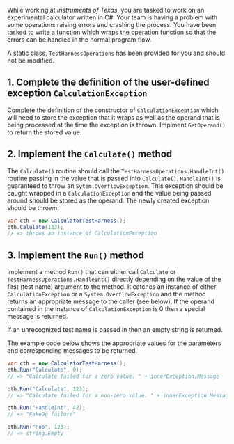 While working at _Instruments of Texas_, you are tasked to work on an experimental calculator written in C#. Your team is having a problem with some operations raising errors and crashing the process. You have been tasked to write a function which wraps the operation function so that the errors can be handled in the normal program flow.

A static class, `TestHarnessOperations` has been provided for you and should not be
modified.

## 1. Complete the definition of the user-defined exception `CalculationException`

Complete the definition of the constructor of `CalculationException` which will need to store the exception
that it wraps as well as the operand that is being processed at the
time the exception is thrown. Implment `GetOperand()` to return the stored value.

## 2. Implement the `Calculate()` method

The `Calculate()` routine should call the `TestHarnessOperations.HandleInt()` routine
passing in the value that is passed into `Calculate()`. `HandleInt()` is
guaranteed to throw an `Sytem.OverflowException`. This exception
should be caught wrapped in a `CalculationException` and the value being
passed around should be stored as the operand. The newly
created exception should be thrown.

```csharp
var cth = new CalculatorTestHarness();
cth.Calulate(123);
// => throws an instance of CalculationException
```

## 3. Implement the `Run()` method

Implement a method `Run()` that can either call
`Calculate` or `TestHarnessOperations.HandleInt()` directly depending on the value
of the first (test name) argument to the method. It catches an instance of either
`CalculationException` or a `System.OverflowException` and the method
returns an appropriate message to the caller (see below). If
the operand contained in the instance of `CalculationException` is 0 then
a special message is returned.

If an unrecognized test name is passed in then an empty string is returned.

The example code below shows the appropriate values for the
parameters and corresponding messages to be returned.

```csharp
var cth = new CalculatorTestHarness();
cth.Run("Calculate", 0);
// => "Calculate failed for a zero value. " + innerException.Message

cth.Run("Calculate", 123);
// => "Calculate failed for a non-zero value. " + innerException.Message

cth.Run("HandleInt", 42);
// => "FakeOp failure"

cth.Run("Foo", 123);
// => string.Empty
```
